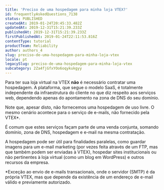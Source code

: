 ```yaml
---
title: 'Preciso de uma hospedagem para minha loja VTEX?'
id: frequentlyAskedQuestions_7138
status: PUBLISHED
createdAt: 2019-01-24T20:45:33.482Z
updatedAt: 2019-12-31T15:21:39.233Z
publishedAt: 2019-12-31T15:21:39.233Z
firstPublishedAt: 2019-01-24T22:11:53.816Z
contentType: tutorial
productTeam: Reliability
author: authors_4
slug: preciso-de-uma-hospedagem-para-minha-loja-vtex
locale: pt
legacySlug: preciso-de-uma-hospedagem-para-minha-loja-vtex
subcategory: 2Za4fjGfxYOo6oqykukgyy
---
```


Para ter sua loja virtual na VTEX __não__ é necessário contratar uma hospedagem. A plataforma, que segue o modelo SaaS, é totalmente independente da infraestrutura do cliente no que diz respeito aos serviços web, dependendo apenas do apontamento na zona de DNS do seu domínio.

Note que, apesar disto, não fornecemos uma hospedagem de uso livre. O mesmo cenário acontece para o serviço de e-mails, não fornecido pela VTEX\*.

É comum que estes serviços façam parte de uma venda conjunta, somando domínio, zona de DNS, hospedagem e e-mail na mesma contratação.

A hospedagem pode ser útil para finalidades paralelas, como guardar imagens para um e-mail marketing (por vezes feita através de um FTP, mas que também podem ser enviadas à VTEX), hospedar sites institucionais ou não pertinentes à loja virtual (como um blog em WordPress) e outros recursos da empresa.

\*Exceção ao envio de e-mails transacionais, onde o servidor (SMTP) é da própria VTEX, mas que depende da existência de um endereço de e-mail válido e previamente autorizado.
